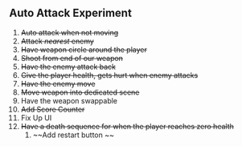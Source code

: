 ## Auto Attack Experiment

1. ~~Auto attack when not moving~~
2. ~~Attack _nearest_ enemy~~
3. ~~Have weapon circle around the player~~
4. ~~Shoot from end of our weapon~~
4. ~~Have the enemy attack back~~
5. ~~Give the player health, gets hurt when enemy attacks~~
5. ~~Have the enemy move~~
6. ~~Move weapon into dedicated scene~~
7. Have the weapon swappable
8. ~~Add Score Counter~~
9. Fix Up UI
8. ~~Have a death sequence for when the player reaches zero health~~
    1. ~~Add restart button ~~